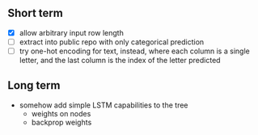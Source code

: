 ## Short term

- [x] allow arbitrary input row length
- [ ] extract into public repo with only categorical prediction
- [ ] try one-hot encoding for text, instead, where each column is a single letter, and the last column is the index of the letter predicted

## Long term

- somehow add simple LSTM capabilities to the tree
    - weights on nodes
    - backprop weights
